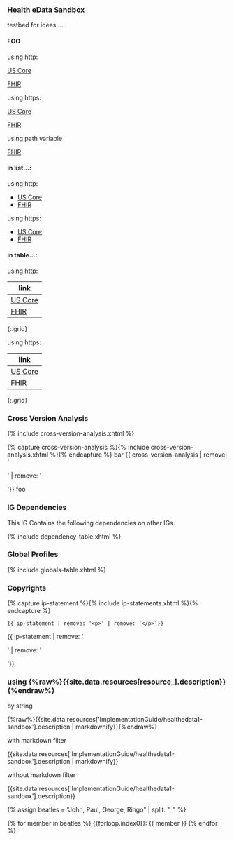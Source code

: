 ### Health eData Sandbox

testbed for ideas....

#### FOO

using http:

[US Core]({{site.data.fhir.uscore}})

[FHIR](http://hl7.org/fhir/)



using https:

[US Core](https://hl7.org/fhir/us/core/STU4/index.html)

[FHIR](https://hl7.org/fhir/)

using path variable

[FHIR]({{site.data.fhir.path}})

#### in list...:

using http:


- [US Core]({{site.data.fhir.uscore}})
- [FHIR](http://hl7.org/fhir/)

using https:

- [US Core](https://hl7.org/fhir/us/core/STU4/index.html)
- [FHIR](https://hl7.org/fhir/)

#### in table...:

using http:

|link|
|---|
|[US Core]({{site.data.fhir.uscore}})|
|[FHIR](http://hl7.org/fhir/)|
{:.grid}

using https:

|link|
|---|
|[US Core](https://hl7.org/fhir/us/core/STU4/index.html)|
|[FHIR](https://hl7.org/fhir/)|
{:.grid}

### Cross Version Analysis

{% include cross-version-analysis.xhtml %}

{% capture cross-version-analysis %}{% include cross-version-analysis.xhtml %}{% endcapture %}
bar {{ cross-version-analysis | remove: '<p>' | remove: '</p>'}} foo

### IG Dependencies

This IG Contains the following dependencies on other IGs.

{% include dependency-table.xhtml %}

### Global Profiles

{% include globals-table.xhtml %}

### Copyrights
{% capture ip-statement %}{% include ip-statements.xhtml %}{% endcapture %}
~~~
{{ ip-statement | remove: '<p>' | remove: '</p>'}}
~~~

{{ ip-statement | remove: '<p>' | remove: '</p>'}}

### using {%raw%}{{site.data.resources[resource_].description}}{%endraw%}



by string

{%raw%}{{site.data.resources['ImplementationGuide/healthedata1-sandbox'].description \| markdownify}}{%endraw%}

with markdown filter

{{site.data.resources['ImplementationGuide/healthedata1-sandbox'].description | markdownify}}

without markdown filter

{{site.data.resources['ImplementationGuide/healthedata1-sandbox'].description}}


{% assign beatles = "John, Paul, George, Ringo" | split: ", " %}

{% for member in beatles %}
  {{forloop.index0}}: {{ member }}
{% endfor %}

